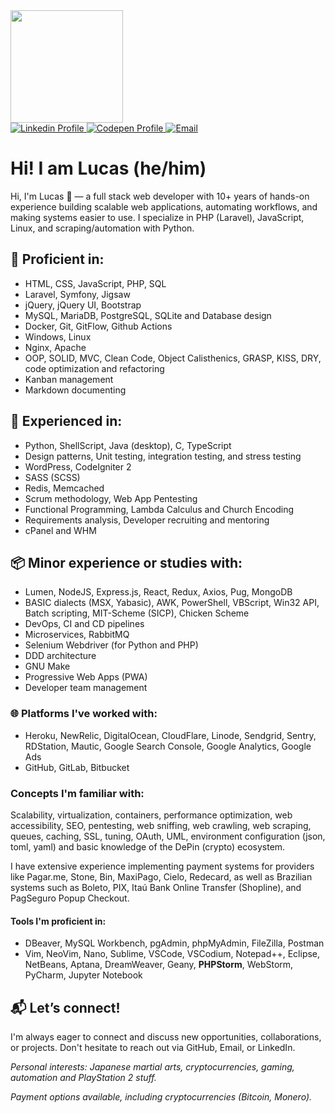 <div align="left">
<!-- this vercel app looks buggied, so commented:  -->
<!-- <img height="180em" src="https://github-readme-stats.vercel.app/api?username=terremoth&show_icons=true&theme=radical&include_all_commits=true&count_private=true"/> -->
    <img height="180em" src="https://github-readme-stats.vercel.app/api/top-langs/?username=terremoth&count_private=true&layout=compact&langs_count=6&theme=radical"/>
</div>

<div align="left"> 
    <a href="https://www.linkedin.com/in/dutr4/" target="_blank">
        <img alt="Linkedin Profile" title="Linkedin Profile" src="https://img.shields.io/badge/-LinkedIn-%230077B5?style=for-the-badge&logo=linkedin&logoColor=white" target="_blank">
    </a> 
    <a href="https://codepen.io/terremoth" target="_blank">
        <img alt="Codepen Profile" title="Codepen Profile" src="https://img.shields.io/badge/Codepen-000000?style=for-the-badge&logo=codepen&logoColor=white" target="_blank">
    </a> 
    <a href="mailto:dutra.astro@gmail.com">
        <img alt="Email" title="Email" src="https://img.shields.io/badge/-Gmail-%23333?style=for-the-badge&logo=gmail&logoColor=white" target="_blank">
    </a>
</div>

# Hi! I am Lucas (he/him)
Hi, I'm Lucas 👋 — a full stack web developer with 10+ years of hands-on experience building scalable web applications, automating workflows, and making systems easier to use. I specialize in PHP (Laravel), JavaScript, Linux, and scraping/automation with Python.

## 🔧 Proficient in:
- HTML, CSS, JavaScript, PHP, SQL
- Laravel, Symfony, Jigsaw
- jQuery, jQuery UI, Bootstrap
- MySQL, MariaDB, PostgreSQL, SQLite and Database design
- Docker, Git, GitFlow, Github Actions
- Windows, Linux
- Nginx, Apache
- OOP, SOLID, MVC, Clean Code, Object Calisthenics, GRASP, KISS, DRY, code optimization and refactoring
- Kanban management
- Markdown documenting

## 🧠 Experienced in:
- Python, ShellScript, Java (desktop), C, TypeScript
- Design patterns, Unit testing, integration testing, and stress testing
- WordPress, CodeIgniter 2
- SASS (SCSS)
- Redis, Memcached
- Scrum methodology, Web App Pentesting
- Functional Programming, Lambda Calculus and Church Encoding
- Requirements analysis, Developer recruiting and mentoring
- cPanel and WHM

## 📦 Minor experience or studies with:
- Lumen, NodeJS, Express.js, React, Redux, Axios, Pug, MongoDB
- BASIC dialects (MSX, Yabasic), AWK, PowerShell, VBScript, Win32 API, Batch scripting, MIT-Scheme (SICP), Chicken Scheme
- DevOps, CI and CD pipelines
- Microservices, RabbitMQ
- Selenium Webdriver (for Python and PHP)
- DDD architecture
- GNU Make
- Progressive Web Apps (PWA)
- Developer team management

### 🌐 Platforms I've worked with:
- Heroku, NewRelic, DigitalOcean, CloudFlare, Linode, Sendgrid, Sentry, RDStation, Mautic, Google Search Console, Google Analytics, Google Ads
- GitHub, GitLab, Bitbucket

### Concepts I'm familiar with:
Scalability, virtualization, containers, performance optimization, web accessibility, SEO, pentesting, web sniffing, web crawling, web scraping, queues, caching, SSL, tuning, OAuth, UML, environment configuration (json, toml, yaml) and basic knowledge of the DePin (crypto) ecosystem. 

I have extensive experience implementing payment systems for providers like Pagar.me, Stone, Bin, MaxiPago, Cielo, Redecard, as well as Brazilian systems such as Boleto, PIX, Itaú Bank Online Transfer (Shopline), and PagSeguro Popup Checkout.

#### Tools I'm proficient in:
- DBeaver, MySQL Workbench, pgAdmin, phpMyAdmin, FileZilla, Postman
- Vim, NeoVim, Nano, Sublime, VSCode, VSCodium, Notepad++, Eclipse, NetBeans, Aptana, DreamWeaver, Geany, **PHPStorm**, WebStorm, PyCharm, Jupyter Notebook

## 📬 **Let’s connect!**
I'm always eager to connect and discuss new opportunities, collaborations, or projects. Don't hesitate to reach out via GitHub, Email, or LinkedIn.

_Personal interests: Japanese martial arts, cryptocurrencies, gaming, automation and PlayStation 2 stuff._  

_Payment options available, including cryptocurrencies (Bitcoin, Monero)._ 
